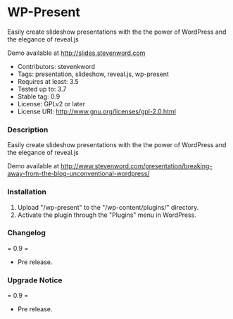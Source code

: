 WP-Present
==========

Easily create slideshow presentations with the the power of WordPress and the elegance of reveal.js

Demo available at http://slides.stevenword.com

* Contributors: stevenkword
* Tags: presentation, slideshow, reveal.js, wp-present
* Requires at least: 3.5
* Tested up to: 3.7
* Stable tag: 0.9
* License: GPLv2 or later
* License URI: http://www.gnu.org/licenses/gpl-2.0.html

### Description ###
Easily create slideshow presentations with the the power of WordPress and the elegance of reveal.js

Demo available at http://www.stevenword.com/presentation/breaking-away-from-the-blog-unconventional-wordpress/

### Installation ###
1. Upload "/wp-present" to the "/wp-content/plugins/" directory.
2. Activate the plugin through the "Plugins" menu in WordPress.

### Changelog ###
= 0.9 =
* Pre release.

### Upgrade Notice ###
= 0.9 =
* Pre release.
